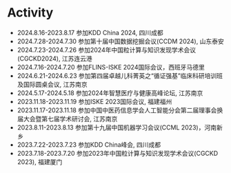 # <i class="fas fa-cog fa-spin"></i> Activity
- 2024.8.16-2023.8.17 参加KDD China 2024, 四川成都
- 2024.7.28-2024.7.30 参加第十届中国数据挖掘会议(CCDM 2024), 山东泰安
- 2024.7.23-2024.7.26 参加2024年中国粒计算与知识发现学术会议(CGCKD2024), 江苏连云港
- 2024.7.16-2024.7.20 参加FLINS-ISKE 2024国际会议，西班牙马德里
- 2024.6.21-2024.6.23 参加第四届卓越儿科菁英之“循证强基”临床科研培训班及国际圆桌会议, 江苏南京
- 2024.5.17-2024.5.18 参加2024年智慧医疗与健康高峰论坛, 江苏南京
- 2023.11.18-2023.11.19 参加ISKE 2023国际会议, 福建福州
- 2023.11.17-2023.11.18 参加中国中医药信息学会人工智能分会第二届理事会换届大会暨第七届学术研讨会, 江苏南京
- 2023.8.11-2023.8.13 参加第十九届中国机器学习会议(CCML 2023)，河南新乡
- 2023.7.22-2023.7.23 参加KDD China峰会, 四川成都
- 2023.7.18-2023.7.20 参加2023年中国粒计算与知识发现学术会议(CGCKD 2023), 福建厦门
 

